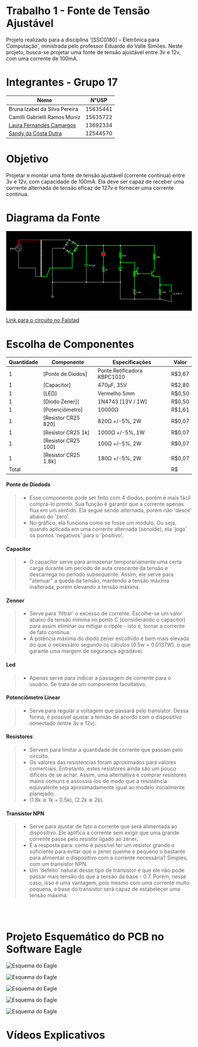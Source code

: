 # Trabalho 1 - Fonte de Tensão Ajustável
Projeto realizado para a disciplina '[SSC0180] – Eletrônica para Computação', ministrada pelo professor Eduardo do Valle Simões. Neste projeto, busca-se projetar uma fonte de tensão ajustável entre 3v e 12v, com uma corrente de 100mA. 


# Integrantes - Grupo 17

| **Nome**              | **N°USP**|
|--------------------------------|----------|
| Bruna Izabel da Silva Pereira| 15635441 | 
| Camilli Gabrielli Ramos Muniz| 15635722 |
| [Laura Fernandes Camargos](https://github.com/laurafcamargos)| 13692334 |
| [Sandy da Costa Dutra](https://github.com/sandycdutra)| 12544570 |



# Objetivo
Projetar e montar uma fonte de tensão ajustável (corrente contínua) entre 3v e 12v, com capacidade de 100mA. Ela deve ser capaz de receber uma corrente alternada de tensão eficaz de 127v e fornecer uma corrente contínua.

# Diagrama da Fonte
![Diagrama da fonte no software Falstad](img/circuit-20240626-0729.png "Diagrama da fonte no software Falstad")

[Link para o circuito no Falstad](https://tinyurl.com/2ehnnvpj)


# Escolha de Componentes

| Quantidade  | Componente  | Especificações   | Valor  |
|---|---|---|---|
| 1 | [Ponte de Diodos] | Ponte Retificadora KBPC1010 |R$3,67| 
| 1 | [Capacitor] |470µF, 35V|R$2,80|
| 1 | [LED] |Vermelho 5mm|R$0,50|
| 1 | [Diodo Zener]( |1N4743 [13V / 1W]|R$0,50|
| 1 | [Potenciômetro] |10000Ω|R$1,61|
| 1 | [Resistor CR25 820] |820Ω +/-5%, 2W|R$0,07|
| 1 | [Resistor CR25 1k] |1000Ω +/-5%, 1W|R$0,07|
| 1 | [Resistor CR25 100] |100Ω +/-5%, 2W|R$0,07|
| 1 | [Resistor CR25 1.8k] |180Ω +/-5%, 2W|R$0,07|
| Total | | |R$|

#### Ponte de Diodods
> * Esse componente pode ser feito com 4 diodos, porém é mais fácil comprá-lo pronto. Sua função é garantir que a corrente apenas flua em um sentido. Ela segue sendo alternada, porém não 'desce' abaixo do 'zero'. 
> * No gráfico, ela funciona como se fosse um módulo. Ou seja, quando aplicada em uma corrente alternada (senoide), ela 'joga' os pontos 'negativos' para o 'positivo'.

#### Capacitor
> * O capacitor serve para armazenar temporariamente uma certa carga durante um periodo de auta crescente da tensão e descarrega no período subsequente. Assim, ele serve para "atenuar" a queda da tensão, mantendo a tensão máxima inalterada, porém elevando a tensão máxima. 

#### Zenner
> * Serve para 'filtrar' o excesso de corrente. Escolhe-se um valor abaixo da tensão mínima no ponto C (considerando o capacitor) para assim eliminar ou mitigar o ripple - isto é, tornar a corrente de fato contínua. 
> * A potência máxima do diodo zener escolhido é bem mais elevada do que o necessário segundo os cáculos (0.5w > 0.0137W), o que garante uma margem de segurança agradável.

#### Led
> * Apenas serve para indicar a passagem de corrente para o usuário. Se trata de um componente facultativo.

#### Potenciômetro Linear
> * Serve para regular a voltagem que passará pelo transistor. Dessa forma, é possível ajustar a tensão de acordo com o dispositivo conectado (entre 3v e 12v).

#### Resistores
> * Servem para limitar a quantidade de corrente que passam pelo circuito. 
> * Os valores das resistencias foram aproximados para valores comerciais. Entretanto, estes resistores ainda são um pouco difíceis de se achar. Assim, uma alternativa e comprar resistores mains comuns e assossia-los de modo que a resistência equivalente seja aproximadamente igual ao modelo inicialmente planejado.
> * (1.8k ≅ 1k + 0.5k), (2.2k ≅ 2k).

#### Transistor NPN
> * Serve para ajustar de fato a corrente que será alimentada ao dispositivo. Ele aplifica a corrente sem exigir que uma grande corrente passe pelo resistor ligado ao zener. 
> * É a resposta para: como é possível ter um resistor grande o suficiente para evitar que o zener queime e pequeno o bastante para alimentar o dispositivo com a corrente necessária? Simples, com um transistor NPN.
> * Um 'defeito' natural desse tipo de transistor é que ele não pode passar mais tensão do que a tensão da base - 0.7. Porém, nesse caso, isso é uma vantagem, pois mesmo com uma corrente muito pequena, a base do transistor será capaz de estabelecer uma tensão máxima. 

<br><br>

# Projeto Esquemático do PCB no Software Eagle
![Esquema do Eagle](imagens/eagle_circuito.jpg "Esquema do Eagle")

![Esquema do Eagle](imagens/esquema_front.jpg "Esquema do Eagle")

![Esquema do Eagle](imagens/esquema_back.jpg "Esquema do Eagle")

![Esquema do Eagle](imagens/esquema_board.jpg "Esquema do Eagle")

![Esquema do Eagle](imagens/esquema_3d.jpg "Esquema do Eagle")


# Vídeos Explicativos

